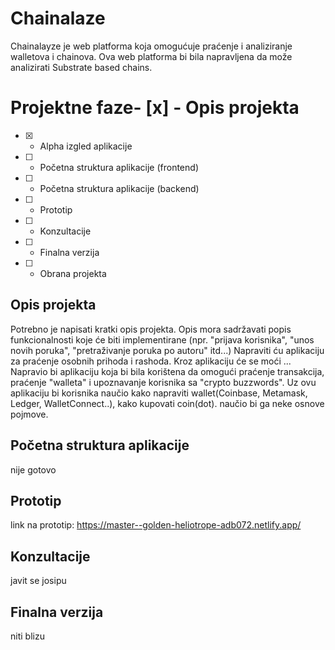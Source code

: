 # Chainalaze

Chainalayze je web platforma koja omogućuje praćenje i analiziranje walletova i chainova. Ova web platforma bi bila napravljena da može analizirati Substrate based chains. 


# Projektne faze- [x] - Opis projekta
- [x] - Alpha izgled aplikacije
- [ ] - Početna struktura aplikacije (frontend)
- [ ] - Početna struktura aplikacije (backend)
- [ ] - Prototip
- [ ] - Konzultacije
- [ ] - Finalna verzija
- [ ] - Obrana projekta

## Opis projekta
Potrebno je napisati kratki opis projekta.
Opis mora sadržavati popis funkcionalnosti koje će biti implementirane (npr. "prijava korisnika", "unos novih poruka", "pretraživanje poruka po autoru" itd...)
Napraviti ću aplikaciju za praćenje osobnih prihoda i rashoda. Kroz aplikaciju će se moći ...
Napravio bi aplikaciju koja bi bila korištena da omogući praćenje transakcija, praćenje "walleta" i upoznavanje korisnika sa "crypto buzzwords". Uz ovu aplikaciju bi korisnika naučio kako napraviti wallet(Coinbase, Metamask, Ledger, WalletConnect..), kako kupovati coin(dot). naučio bi ga neke osnove pojmove.

## Početna struktura aplikacije
nije gotovo

## Prototip
link na prototip: https://master--golden-heliotrope-adb072.netlify.app/

## Konzultacije
javit se josipu

## Finalna verzija
niti blizu
